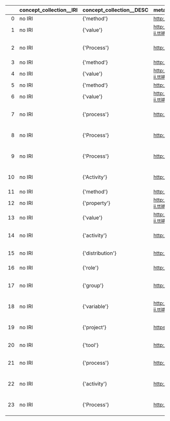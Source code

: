 |    | concept_collection__IRI   | concept_collection__DESC   | metadata4Ing_IRI                                      | metadata4Ing_DESC                                         |
|---:|:--------------------------|:---------------------------|:------------------------------------------------------|:----------------------------------------------------------|
|  0 | no IRI                    | {'method'}                 | http://w3id.org/nfdi4ing/metadata4ing#Method          | {'name': 'method'}                                        |
|  1 | no IRI                    | {'value'}                  | http://www.molmod.info/semantics/pims-ii.ttl#Value    | {'prefLabel': 'value', 'name': 'value'}                   |
|  2 | no IRI                    | {'Process'}                | http://purl.obolibrary.org/obo/BFO_0000015            | {'label': 'Process', 'prefLabel': 'Process'}              |
|  3 | no IRI                    | {'method'}                 | http://w3id.org/nfdi4ing/metadata4ing#Method          | {'name': 'method'}                                        |
|  4 | no IRI                    | {'value'}                  | http://www.molmod.info/semantics/pims-ii.ttl#Value    | {'prefLabel': 'value', 'name': 'value'}                   |
|  5 | no IRI                    | {'method'}                 | http://w3id.org/nfdi4ing/metadata4ing#Method          | {'name': 'method'}                                        |
|  6 | no IRI                    | {'value'}                  | http://www.molmod.info/semantics/pims-ii.ttl#Value    | {'prefLabel': 'value', 'name': 'value'}                   |
|  7 | no IRI                    | {'process'}                | http://purl.obolibrary.org/obo/BFO_0000015            | {'label': 'process', 'prefLabel': 'process'}              |
|  8 | no IRI                    | {'Process'}                | http://purl.obolibrary.org/obo/BFO_0000015            | {'label': 'Process', 'prefLabel': 'Process'}              |
|  9 | no IRI                    | {'Process'}                | http://purl.obolibrary.org/obo/BFO_0000015            | {'label': 'Process', 'prefLabel': 'Process'}              |
| 10 | no IRI                    | {'Activity'}               | http://www.w3.org/ns/prov#Activity                    | {'prefLabel': 'Activity', 'name': 'Activity'}             |
| 11 | no IRI                    | {'method'}                 | http://w3id.org/nfdi4ing/metadata4ing#Method          | {'name': 'method'}                                        |
| 12 | no IRI                    | {'property'}               | http://www.molmod.info/semantics/pims-ii.ttl#Property | {'name': 'property'}                                      |
| 13 | no IRI                    | {'value'}                  | http://www.molmod.info/semantics/pims-ii.ttl#Value    | {'prefLabel': 'value', 'name': 'value'}                   |
| 14 | no IRI                    | {'activity'}               | http://www.w3.org/ns/prov#Activity                    | {'prefLabel': 'activity', 'name': 'activity'}             |
| 15 | no IRI                    | {'distribution'}           | http://www.w3.org/ns/dcat#Distribution                | {'name': 'distribution'}                                  |
| 16 | no IRI                    | {'role'}                   | http://www.w3.org/ns/prov#Role                        | {'prefLabel': 'role', 'name': 'role'}                     |
| 17 | no IRI                    | {'group'}                  | http://xmlns.com/foaf/0.1/Group                       | {'label': 'group', 'prefLabel': 'group', 'name': 'group'} |
| 18 | no IRI                    | {'variable'}               | http://www.molmod.info/semantics/pims-ii.ttl#Variable | {'prefLabel': 'variable', 'name': 'variable'}             |
| 19 | no IRI                    | {'project'}                | https://schema.org/Project                            | {'prefLabel': 'project', 'name': 'project'}               |
| 20 | no IRI                    | {'tool'}                   | http://w3id.org/nfdi4ing/metadata4ing#Tool            | {'prefLabel': 'tool', 'name': 'tool'}                     |
| 21 | no IRI                    | {'process'}                | http://purl.obolibrary.org/obo/BFO_0000015            | {'label': 'process', 'prefLabel': 'process'}              |
| 22 | no IRI                    | {'activity'}               | http://www.w3.org/ns/prov#Activity                    | {'prefLabel': 'activity', 'name': 'activity'}             |
| 23 | no IRI                    | {'Process'}                | http://purl.obolibrary.org/obo/BFO_0000015            | {'label': 'Process', 'prefLabel': 'Process'}              |
